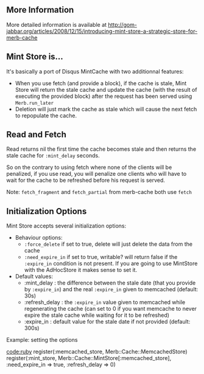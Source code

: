 More Information
----------------

More detailed information is available at <http://gom-jabbar.org/articles/2008/12/15/introducing-mint-store-a-strategic-store-for-merb-cache>


Mint Store is...
----------------

It's basically a port of Disqus MintCache with two additionnal features:
 -  When you use fetch (and provide a block), if the cache is stale, Mint Store will return the stale cache and update the cache (with the result of executing the provided block) after the request has been served using `Merb.run_later`
 -  Deletion will just mark the cache as stale which will cause the next fetch to repopulate the cache.

Read and Fetch
--------------

Read returns nil the first time the cache becomes stale and then returns the stale cache for `:mint_delay` seconds. 

So on the contrary to using fetch where none of the clients will be penalized, if you use read, you will penalize one clients who will have to wait for the cache to be refreshed before his request is served.

Note: `fetch_fragment` and `fetch_partial` from merb-cache both use `fetch`

Initialization Options
----------------------

Mint Store accepts several initialization options:
 -  Behaviour options:
    -  `:force_delete` if set to true, delete will just delete the data from the cache
    -  `:need_expire_in` if set to true, writable? will return false if the `:expire_in` condition is not present. If you are going to use MintStore with the AdHocStore it makes sense to set it.
 -  Default values:
    - :mint_delay : the difference between the stale date (that you provide by `:expire_in`) and the real `:expire_in` given to memcached (default: 30s)
    - :refresh_delay : the `:expire_in` value given to memcached while regenerating the cache (can set to 0 if you want memcache to never expire the stale cache while waiting for it to be refreshed)
    - :expire_in  : default value for the stale date if not provided (default: 300s)
 
Example: setting the options

<code:ruby>
        register(:memcached_store, Merb::Cache::MemcachedStore)
        register(:mint_store, Merb::Cache::MintStore[:memcached_store], :need_expire_in => true, :refresh_delay => 0)
</code>

